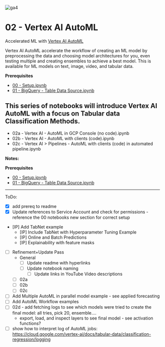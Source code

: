![ga4](https://www.google-analytics.com/collect?v=2&tid=G-6VDTYWLKX6&cid=1&en=page_view&sid=1&dl=statmike%2Fvertex-ai-mlops%2F02+-+Vertex+AI+AutoML&dt=readme.md)

# 02 - Vertex AI AutoML
Accelerated ML with [Vertex AI AutoML](https://cloud.google.com/vertex-ai/docs/start/automl-model-types)

Vertex AI AutoML accelerate the workflow of creating an ML model by preprocessing the data and choosing model architectures for you, even testing multiple and creating ensembles to achieve a best model.  This is available for ML models on text, image, video, and tabular data.  

**Prerequisites**
- [00 - Setup.ipynb](../00%20-%20Setup/00%20-%20Environment%20Setup.ipynb)
- [01 - BigQuery - Table Data Source.ipynb](../01%20-%20Data%20Sources/01%20-%20BigQuery%20-%20Table%20Data%20Source.ipynb)

## This series of notebooks will introduce Vertex AI AutoML with a focus on Tabular data Classification Methods.
- 02a - Vertex AI - AutoML in GCP Console (no code).ipynb
- 02b - Vertex AI - AutoML with clients (code).ipynb
- 02c - Vertex AI > Pipelines - AutoML with clients (code) in automated pipeline.ipynb

**Notes:**


**Prerequisites**
- [00 - Setup.ipynb](../00%20-%20Setup/00%20-%20Environment%20Setup.ipynb)
- [01 - BigQuery - Table Data Source.ipynb](../01%20-%20Data%20Sources/01%20-%20BigQuery%20-%20Table%20Data%20Source.ipynb)

---
ToDo:
- [X] add prereq to readme
- [X] Update references to Service Account and check for permissions - reference the 00 notebooks new section for correct setup
- [IP] Add TabNet example
    - [IP] Include TabNet with Hyperparameter Tuning Example
    - [IP] Online and Batch Predictions
    - [IP] Explainability with feature masks
- [ ] Refinement+Update Pass
    - General
        - [ ] Update readme with hyperlinks
        - [ ] Update notebook naming
            - [ ] Update links in YouTube Video descriptions        
    - [ ] 02a
    - [ ] 02b
    - [ ] 02c    
- [ ] Add Multiple AutoML in parallel model example - see applied forecasting
- [ ] Add AutoML Workflow examples
- [ ] 02d - add fetching logs to see which models were tried to create the final model: all tries, pick 20, ensemble....
    - export, load, and inspect layers to see final model - see activation functions?
- [ ] show how to interpret log of AutoML jobs: https://cloud.google.com/vertex-ai/docs/tabular-data/classification-regression/logging